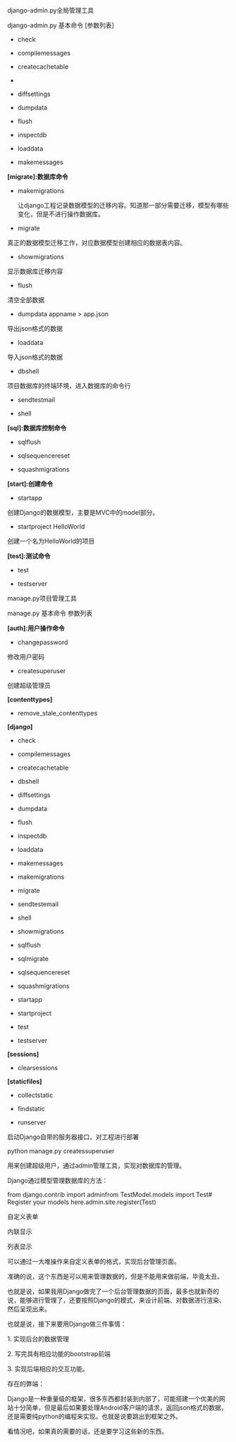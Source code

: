 django-admin.py全局管理工具

django-admin.py 基本命令 [参数列表]

-   check

-   compilemessages

-   createcachetable

-   

-   diffsettings

-   dumpdata

-   flush

-   inspectdb

-   loaddata

-   makemessages

**[migrate]:数据库命令**

-   makemigrations

    让django工程记录数据模型的迁移内容。知道那一部分需要迁移，模型有哪些变化，但是不进行操作数据库。

-   migrate

真正的数据模型迁移工作，对应数据模型创建相应的数据表内容。

-   showmigrations

显示数据库迁移内容

[sqldata]:数据库操作命令

-   flush

清空全部数据

-   dumpdata appname \> app.json

导出json格式的数据

-   loaddata

导入json格式的数据

-   dbshell

项目数据库的终端环境，进入数据库的命令行

-   sendtestmail

-   shell

**[sql]:数据库控制命令**

-   sqlflush

-   sqlsequencereset

-   squashmigrations

**[start]:创建命令**

-   startapp

创建Django的数据模型，主要是MVC中的model部分。

-   startproject HelloWorld

创建一个名为HelloWorld的项目

**[test]:测试命令**

-   test

-   testserver

manage.py项目管理工具

manage.py 基本命令 参数列表

**[auth]:用户操作命令**

-   changepassword

修改用户密码

-   createsuperuser

创建超级管理员

**[contenttypes]**

-   remove_stale_contenttypes

**[django]**

-   check

-   compilemessages

-   createcachetable

-   dbshell

-   diffsettings

-   dumpdata

-   flush

-   inspectdb

-   loaddata

-   makemessages

-   makemigrations

-   migrate

-   sendtestemail

-   shell

-   showmigrations

-   sqlflush

-   sqlmigrate

-   sqlsequencereset

-   squashmigrations

-   startapp

-   startproject

-   test

-   testserver

**[sessions]**

-   clearsessions

**[staticfiles]**

-   collectstatic

-   findstatic

-   runserver

启动Django自带的服务器接口，对工程进行部署

python manage.py createssuperuser

用来创建超级用户，通过admin管理工具，实现对数据库的管理。

Django通过模型管理数据库的方法：

from django.contrib import adminfrom TestModel.models import Test\# Register
your models here.admin.site.register(Test)

自定义表单

内联显示

列表显示

可以通过一大堆操作来自定义表单的格式，实现后台管理页面。

准确的说，这个东西是可以用来管理数据的，但是不能用来做前端，毕竟太丑。

也就是说，如果我用Django做完了一个后台管理数据的页面，最多也就新奇的说，能够进行管理了，还要按照Django的模式，来设计前端、对数据进行渲染、然后呈现出来。

也就是说，接下来要用Django做三件事情：

1\. 实现后台的数据管理

2\. 写完具有相应功能的bootstrap前端

3\. 实现后端相应的交互功能。

存在的弊端：

Django是一种重量级的框架，很多东西都封装到内部了，可能搭建一个优美的网站十分简单，但是最后如果要处理Android客户端的请求，返回json格式的数据，还是需要纯python的编程来实现。也就是说要跳出到框架之外。

看情况吧，如果真的需要的话，还是要学习这些新的东西。
